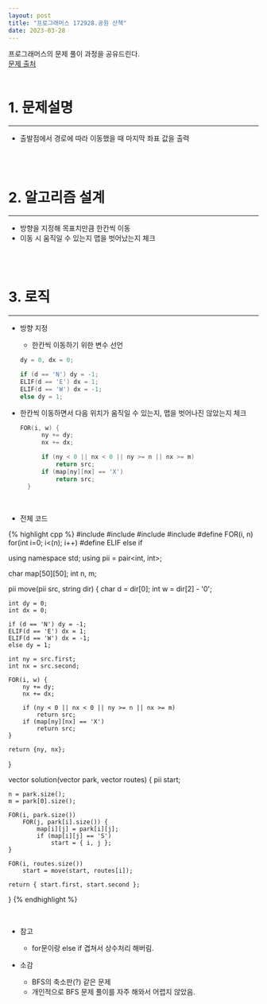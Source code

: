 ```yaml
---
layout: post
title: "프로그래머스 172928.공원 산책"
date: 2023-03-28
---
```



프로그래머스의 문제 풀이 과정을 공유드린다. <br/>
[문제 출처](https://school.programmers.co.kr/learn/courses/30/lessons/172928) <br/><br/>

# 1. 문제설명
<hr>

- 출발점에서 경로에 따라 이동했을 때 마지막 좌표 값을 출력

<br/><br/>

# 2. 알고리즘 설계
<hr>

- 방향을 지정해 목표치만큼 한칸씩 이동
- 이동 시 움직일 수 있는지 맵을 벗어났는지 체크

<br/><br/>

# 3. 로직
<hr>

- 방향 지정
  - 한칸씩 이동하기 위한 변수 선언

  ```cpp
  dy = 0, dx = 0;

  if (d == 'N') dy = -1;
  ELIF(d == 'E') dx = 1;
  ELIF(d == 'W') dx = -1;
  else dy = 1;
  ```

- 한칸씩 이동하면서 다음 위치가 움직일 수 있는지, 맵을 벗어나진 않았는지 체크
 
  ```cpp
  FOR(i, w) {
        ny += dy;
        nx += dx;

        if (ny < 0 || nx < 0 || ny >= n || nx >= m)
            return src;
        if (map[ny][nx] == 'X')
            return src;
    }
  ```

<br/>

- 전체 코드

{% highlight cpp %}
#include <string>
#include <vector>
#include <queue>
#include <iostream>
#define FOR(i, n) for(int i=0; i<(n); i++)
#define ELIF else if

using namespace std;
using pii = pair<int, int>;

char map[50][50];
int n, m;

pii move(pii src, string dir) {
    char d = dir[0];
    int w = dir[2] - '0';

    int dy = 0;
    int dx = 0;

    if (d == 'N') dy = -1;
    ELIF(d == 'E') dx = 1;
    ELIF(d == 'W') dx = -1;
    else dy = 1;

    int ny = src.first;
    int nx = src.second;

    FOR(i, w) {
        ny += dy;
        nx += dx;

        if (ny < 0 || nx < 0 || ny >= n || nx >= m)
            return src;
        if (map[ny][nx] == 'X')
            return src;
    }

    return {ny, nx};
}

vector<int> solution(vector<string> park, vector<string> routes) {
    pii start;

    n = park.size();
    m = park[0].size();

    FOR(i, park.size())
        FOR(j, park[i].size()) {
            map[i][j] = park[i][j];
            if (map[i][j] == 'S')
                start = { i, j };
    }

    FOR(i, routes.size())
        start = move(start, routes[i]);

    return { start.first, start.second };
}
{% endhighlight %}

<br/>

- 참고
  - for문이랑 else if 겹쳐서 상수처리 해버림.

- 소감
  - BFS의 축소판(?) 같은 문제
  - 개인적으로 BFS 문제 풀이를 자주 해와서 어렵지 않았음.